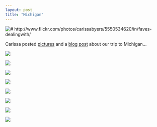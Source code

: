 ```yaml
---
layout: post
title: "Michigan"
---
```


<img src="http://farm6.static.flickr.com/5296/5550534620_abe31267a7_z.jpg" title="# http://www.flickr.com/photos/carissabyers/5550534620/in/faves-dealingwith/">

Carissa posted [pictures](http://www.flickr.com/photos/carissabyers/sets/72157626201223847/) and a [blog post](http://carissabyers.blogspot.com/2011/03/michigan-2011.html) about our trip to Michigan...

![](http://farm6.static.flickr.com/5263/5550536544_0c61bfae54_z.jpg)

![](http://farm6.static.flickr.com/5057/5549954813_11f8e24032.jpg)

![](http://farm6.static.flickr.com/5305/5550543436_d2522abfbb_z.jpg)

![](http://farm6.static.flickr.com/5179/5550545742_f859d2a244.jpg)

![](http://farm6.static.flickr.com/5022/5549968663_a83df64e9f.jpg)

![](http://farm6.static.flickr.com/5258/5550551220_738436bff4.jpg)

![](http://farm6.static.flickr.com/5030/5550553918_1aa9826f72_z.jpg)

![](http://farm6.static.flickr.com/5023/5549973637_6a55628cb1_z.jpg)

